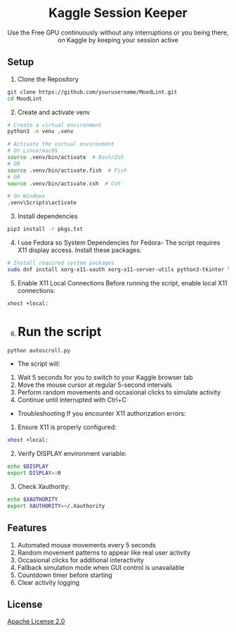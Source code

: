 <div align="center">

# Kaggle Session Keeper
Use the Free GPU continuously without any interruptions or you being there, on Kaggle by keeping your session active
  
</div>

## Setup
1. Clone the Repository
```zsh
git clone https://github.com/yourusername/MoodLint.git
cd MoodLint
```

2. Create and activate venv
```zsh
# Create a virtual environment
python3 -m venv .venv

# Activate the virtual environment
# On Linux/macOS
source .venv/bin/activate  # Bash/Zsh
# OR
source .venv/bin/activate.fish  # Fish
# OR
source .venv/bin/activate.csh  # Csh

# On Windows
.venv\Scripts\activate
```

3. Install dependencies
```zsh
pip3 install -r pkgs.txt
```

4. I use Fedora so System Dependencies for Fedora-
The script requires X11 display access. Install these packages:
```zsh
# Install required system packages
sudo dnf install xorg-x11-xauth xorg-x11-server-utils python3-tkinter libX11-devel libXtst-devel
```

5. Enable X11 Local Connections
Before running the script, enable local X11 connections:
```zsh
xhost +local:
```

6. # Run the script
```zsh
python autoscroll.py
```

* The script will:
1. Wait 5 seconds for you to switch to your Kaggle browser tab
2. Move the mouse cursor at regular 5-second intervals
3. Perform random movements and occasional clicks to simulate activity
4. Continue until interrupted with Ctrl+C

* Troubleshooting
If you encounter X11 authorization errors:

1. Ensure X11 is properly configured:
```zsh
xhost +local:
```

2. Verify DISPLAY environment variable:
```zsh
echo $DISPLAY
export DISPLAY=:0
```

3. Check Xauthority:
```zsh
echo $XAUTHORITY
export XAUTHORITY=~/.Xauthority
```

## Features
1. Automated mouse movements every 5 seconds
2. Random movement patterns to appear like real user activity
3. Occasional clicks for additional interactivity
4. Fallback simulation mode when GUI control is unavailable
5. Countdown timer before starting
6. Clear activity logging

## License
[Apache License 2.0](LICENSE)
